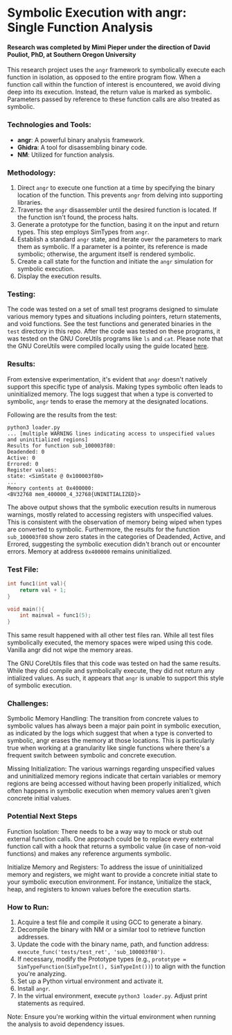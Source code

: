 # Symbolic Execution with angr: Single Function Analysis
#### Research was completed by Mimi Pieper under the direction of David Pouliot, PhD, at Southern Oregon University

This research project uses the `angr` framework to symbolically execute each function in isolation, as opposed to the entire program flow. When a function call within the function of interest is encountered, we avoid diving deep into its execution. Instead, the return value is marked as symbolic. Parameters passed by reference to these function calls are also treated as symbolic.

### Technologies and Tools:
- **angr**: A powerful binary analysis framework.
- **Ghidra**: A tool for disassembling binary code.
- **NM**: Utilized for function analysis.

### Methodology:
1. Direct `angr` to execute one function at a time by specifying the binary location of the function. This prevents `angr` from delving into supporting libraries.
2. Traverse the `angr` disassembler until the desired function is located. If the function isn't found, the process halts.
3. Generate a prototype for the function, basing it on the input and return types. This step employs SimTypes from `angr`.
4. Establish a standard `angr` state, and iterate over the parameters to mark them as symbolic. If a parameter is a pointer, its reference is made symbolic; otherwise, the argument itself is rendered symbolic.
5. Create a call state for the function and initiate the `angr` simulation for symbolic execution.
6. Display the execution results.

### Testing:
The code was tested on a set of small test programs designed to simulate various memory types and situations including pointers, return statements, and void functions. See the test functions and generated binaries in the `test` directory in this repo. After the code was tested on these programs, it was tested on the GNU CoreUtils programs like `ls` and `cat`. Please note that the GNU CoreUtils were compiled locally using the guide located [here]([https://link-url-here.org](https://askubuntu.com/questions/976002/how-to-compile-the-sorcecode-of-the-offical-ls-c-source-code)).

### Results:
From extensive experimentation, it's evident that `angr` doesn't natively support this specific type of analysis. Making types symbolic often leads to uninitialized memory. The logs suggest that when a type is converted to symbolic, `angr` tends to erase the memory at the designated locations.

Following are the results from the test:
```
python3 loader.py
... [multiple WARNING lines indicating access to unspecified values and uninitialized regions]
Results for function sub_100003f80:
Deadended: 0
Active: 0
Errored: 0
Register values:
state: <SimState @ 0x100003f80>
...
Memory contents at 0x400000:
<BV32768 mem_400000_4_32768{UNINITIALIZED}>
```
The above output shows that the symbolic execution results in numerous warnings, mostly related to accessing registers with unspecified values. This is consistent with the observation of memory being wiped when types are converted to symbolic. Furthermore, the results for the function `sub_100003f80` show zero states in the categories of Deadended, Active, and Errored, suggesting the symbolic execution didn't branch out or encounter errors. Memory at address `0x400000` remains uninitialized.

### Test File:
```c
int func1(int val){
    return val + 1;
}

void main(){
    int mainval = func1(5);
}
```
This same result happened with all other test files ran. While all test files symbolically executed, the memory spaces were wiped using this code. Vanilla angr did not wipe the memory areas. 

The GNU CoreUtils files that this code was tested on had the same results. While they did compile and symbolically execute, they did not return any intialized values. As such, it appears that `angr` is unable to support this style of symbolic execution.

### Challenges:
Symbolic Memory Handling: The transition from concrete values to symbolic values has always been a major pain point in symbolic execution, as indicated by the logs which suggest that when a type is converted to symbolic, angr erases the memory at those locations. This is particularly true when working at a granularity like single functions where there's a frequent switch between symbolic and concrete execution.

Missing Initialization: The various warnings regarding unspecified values and uninitialized memory regions indicate that certain variables or memory regions are being accessed without having been properly initialized, which often happens in symbolic execution when memory values aren't given concrete initial values.

### Potential Next Steps
Function Isolation: There needs to be a way way to mock or stub out external function calls. One approach could be to replace every external function call with a hook that returns a symbolic value (in case of non-void functions) and makes any reference arguments symbolic.

Initialize Memory and Registers: To address the issue of uninitialized memory and registers, we might want to provide a concrete initial state to your symbolic execution environment. For instance, \initialize the stack, heap, and registers to known values before the execution starts.

### How to Run:
1. Acquire a test file and compile it using GCC to generate a binary.
2. Decompile the binary with NM or a similar tool to retrieve function addresses.
3. Update the code with the binary name, path, and function address: `execute_func('tests/test_ret', 'sub_100003f80')`.
4. If necessary, modify the Prototype types (e.g., `prototype = SimTypeFunction(SimTypeInt(), SimTypeInt())`) to align with the function you're analyzing.
5. Set up a Python virtual environment and activate it.
6. Install `angr`.
7. In the virtual environment, execute `python3 loader.py`. Adjust print statements as required.

Note: Ensure you're working within the virtual environment when running the analysis to avoid dependency issues.
